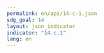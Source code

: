 ```yaml
---
permalink: en/api/14-c-1.json
sdg_goal: 14
layout: json_indicator
indicator: "14.c.1"
lang: en
---
```

